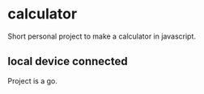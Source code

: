 # calculator
Short personal project to make a calculator in javascript.

## local device connected

Project is a go.